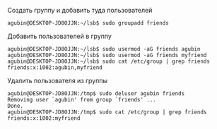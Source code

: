 Создать группу и добавить туда пользователей
```linux
agubin@DESKTOP-JD8OJJN:~/lsb$ sudo groupadd friends
```
Добавить пользователей в группу
```linux
agubin@DESKTOP-JD8OJJN:~/lsb$ sudo usermod -aG friends agubin
agubin@DESKTOP-JD8OJJN:~/lsb$ sudo usermod -aG friends myfriend
agubin@DESKTOP-JD8OJJN:~/lsb$ sudo cat /etc/group | grep friends
friends:x:1002:agubin,myfriend
```
Удалить пользователя из группы
```linux
agubin@DESKTOP-JD8OJJN:/tmp$ sudo deluser agubin friends
Removing user `agubin' from group `friends' ...
Done.
agubin@DESKTOP-JD8OJJN:/tmp$ sudo cat /etc/group | grep friends
friends:x:1002:myfriend
```


